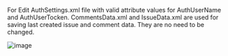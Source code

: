 For
Edit AuthSettings.xml file with valid attribute values for AuthUserName and AuthUserTocken.
CommentsData.xml and IssueData.xml are used for saving last created issue and comment data.
They are no need to be changed.	

![image](https://user-images.githubusercontent.com/30266187/110009182-577cf100-7d25-11eb-9403-312479e2312b.png)
